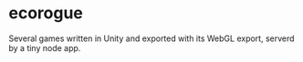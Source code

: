 # ecorogue

Several games written in Unity and exported with its WebGL export, serverd by a tiny node app.
